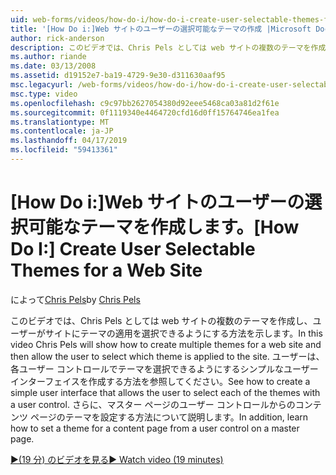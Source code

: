 ```yaml
---
uid: web-forms/videos/how-do-i/how-do-i-create-user-selectable-themes-for-a-web-site
title: '[How Do i:]Web サイトのユーザーの選択可能なテーマの作成 |Microsoft Docs'
author: rick-anderson
description: このビデオでは、Chris Pels としては web サイトの複数のテーマを作成し、ユーザーがサイトにテーマの適用を選択できるようにする方法を示します。 表示する方法.
ms.author: riande
ms.date: 03/13/2008
ms.assetid: d19152e7-ba19-4729-9e30-d311630aaf95
msc.legacyurl: /web-forms/videos/how-do-i/how-do-i-create-user-selectable-themes-for-a-web-site
msc.type: video
ms.openlocfilehash: c9c97bb2627054380d92eee5468ca03a81d2f61e
ms.sourcegitcommit: 0f1119340e4464720cfd16d0ff15764746ea1fea
ms.translationtype: MT
ms.contentlocale: ja-JP
ms.lasthandoff: 04/17/2019
ms.locfileid: "59413361"
---
```

# <a name="how-do-i-create-user-selectable-themes-for-a-web-site"></a><span data-ttu-id="26464-104">[How Do i:]Web サイトのユーザーの選択可能なテーマを作成します。</span><span class="sxs-lookup"><span data-stu-id="26464-104">[How Do I:] Create User Selectable Themes for a Web Site</span></span>

<span data-ttu-id="26464-105">によって[Chris Pels](https://twitter.com/chrispels)</span><span class="sxs-lookup"><span data-stu-id="26464-105">by [Chris Pels](https://twitter.com/chrispels)</span></span>

<span data-ttu-id="26464-106">このビデオでは、Chris Pels としては web サイトの複数のテーマを作成し、ユーザーがサイトにテーマの適用を選択できるようにする方法を示します。</span><span class="sxs-lookup"><span data-stu-id="26464-106">In this video Chris Pels will show how to create multiple themes for a web site and then allow the user to select which theme is applied to the site.</span></span> <span data-ttu-id="26464-107">ユーザーは、各ユーザー コントロールでテーマを選択できるようにするシンプルなユーザー インターフェイスを作成する方法を参照してください。</span><span class="sxs-lookup"><span data-stu-id="26464-107">See how to create a simple user interface that allows the user to select each of the themes with a user control.</span></span> <span data-ttu-id="26464-108">さらに、マスター ページのユーザー コントロールからのコンテンツ ページのテーマを設定する方法について説明します。</span><span class="sxs-lookup"><span data-stu-id="26464-108">In addition, learn how to set a theme for a content page from a user control on a master page.</span></span>

[<span data-ttu-id="26464-109">&#9654;(19 分) のビデオを見る</span><span class="sxs-lookup"><span data-stu-id="26464-109">&#9654; Watch video (19 minutes)</span></span>](https://channel9.msdn.com/Blogs/ASP-NET-Site-Videos/how-do-i-create-user-selectable-themes-for-a-web-site)
